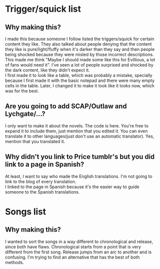 # Trigger/squick list
## Why making this?
I made this because someone I follow listed the triggers/squick for certain content they like. They also talked about people denying that the content they like is pure/light/fluffy when it's darker than they say and then people being shocked because they were misled by those incorrect descriptions. This made me think "Maybe I should made some like this for Evillious, a lot of fans would need it". I've seen a lot of people surprised and shocked by the dark content, like they didn't expect it.  
I first made it to look like a table, which was probably a mistake, specially because I first made it with the basic notepad and there were many empty cells in the table. Later, I changed it to make it look like it looks now, which was for the best.  
## Are you going to add SCAP/Outlaw and Lychgate/...?
I only want to make it about the novels. The code is here. You're free to expand it to include them, just mention that you edited it. You can even translate it to other languages(just don't use an automatic translator). Yes, mention that you translated it.
## Why didn't you link to Price tumblr's but you did link to a page in Spanish?
At least, I want to say who made the English translations. I'm not going to link to the blog of every translation.  
I linked to the page in Spanish because it's the easier way to guide someone to the Spanish translations.

# Songs list
## Why making this?
I wanted to sort the songs in a way different to chronological and release, since both have flaws. Chronological starts from a point that is very different from the first song. Release jumps from an arc to another and is confusing. I'm trying to find an alternative that has the best of both methods.